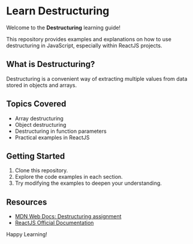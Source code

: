 # Learn Destructuring

Welcome to the **Destructuring** learning guide!

This repository provides examples and explanations on how to use destructuring in JavaScript, especially within ReactJS projects.

## What is Destructuring?

Destructuring is a convenient way of extracting multiple values from data stored in objects and arrays.

## Topics Covered

- Array destructuring
- Object destructuring
- Destructuring in function parameters
- Practical examples in ReactJS

## Getting Started

1. Clone this repository.
2. Explore the code examples in each section.
3. Try modifying the examples to deepen your understanding.

## Resources

- [MDN Web Docs: Destructuring assignment](https://developer.mozilla.org/en-US/docs/Web/JavaScript/Reference/Operators/Destructuring_assignment)
- [ReactJS Official Documentation](https://react.dev/)

Happy Learning!